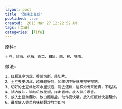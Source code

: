 ```yaml
---
layout: post
title: "酸辣土豆丝"
published: true
created:  2013 Mar 27 12:22:52 AM
tags: [菜谱]
categories: [life]
---
```




原料::

    土豆、紅椒、花椒、香菜、白醋、蒜、盐、味精。

做法::

    1、红椒洗净切丝，香菜切断，蒜切片。
    2、土豆去皮切丝，越细越好哦，如果切不好就用擦子擦吧。
    3、切好的土豆丝放凉水里浸泡，洗去淀粉，这样炒出来脆爽，不粘锅。
    4、锅内放油，油热后放花椒，炸出香味，放入蒜片爆香。
    5、放入土豆丝翻炒，放白醋和盐，动作要快哦，放入红椒丝快速翻炒。
    6、最后放入香菜和味精翻炒均匀即可

